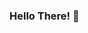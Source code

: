 ### Hello There! 👋

<!--
**rmscrlos/rmscrlos** is a ✨ _special_ ✨ repository because its `README.md` (this file) appears on your GitHub profile.

I am a Full-Stack Web Developer who's passionate about building beautiful Web Apps.

Here are some ideas to get you started:

- 🌱 I’m currently learning ... React Native, Solidity and Web3.js
- 💬 Ask me about ...
- 📫 How to reach me: ...
- 😄 Pronouns: ...
- ⚡ Fun fact: ...
-->
